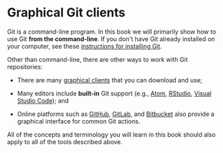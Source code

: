# Graphical Git clients

Git is a command-line program. In this book we will primarily show how to use Git **from the command-line**. If you don't have Git already installed on your computer, see these [instructions for installing Git](https://git-scm.com/book/en/v2/Getting-Started-Installing-Git).

Other than command-line, there are other ways to work with Git repositories:

- There are many [graphical clients](https://git-scm.com/downloads/guis) that you can download and use;

- Many editors include **built-in** Git support (e.g., [Atom](https://atom.io/), [RStudio](https://www.rstudio.com/), [Visual Studio Code](https://code.visualstudio.com/)); and

- Online platforms such as [GitHub](https://github.com/), [GitLab](https://gitlab.com/public), and [Bitbucket](https://bitbucket.org/) also provide a graphical interface for common Git actions.

All of the concepts and terminology you will learn in this book should also apply to all of the tools described above.
